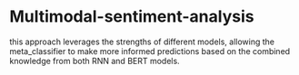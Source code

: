 # Multimodal-sentiment-analysis
this approach leverages the strengths of different models, allowing the meta_classifier to make more informed predictions based on the combined knowledge from both RNN and BERT models.
